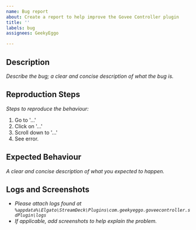 ```yaml
---
name: Bug report
about: Create a report to help improve the Govee Controller plugin
title: ''
labels: bug
assignees: GeekyEggo

---
```


## Description

_Describe the bug; a clear and concise description of what the bug is._

## Reproduction Steps

_Steps to reproduce the behaviour:_
1. Go to '...'
2. Click on '...'
3. Scroll down to '...'
4. See error.

## Expected Behaviour

_A clear and concise description of what you expected to happen._

## Logs and Screenshots

- _Please attach logs found at `%appdata%\Elgato\StreamDeck\Plugins\com.geekyeggo.goveecontroller.sdPlugin\logs`_
- _If applicable, add screenshots to help explain the problem._
